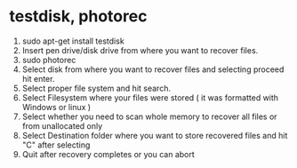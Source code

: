 # testdisk, photorec
1. sudo apt-get install testdisk
2. Insert pen drive/disk drive from where you want to recover files.
3. sudo photorec
4. Select disk from where you want to recover files and selecting proceed hit enter.
5. Select proper file system and hit search.
6. Select Filesystem where your files were stored ( it was formatted with Windows or linux )
7. Select whether you need to scan whole memory to recover all files or from unallocated only
8. Select Destination folder where you want to store recovered files and hit "C" after selecting
9. Quit after recovery completes or you can abort
